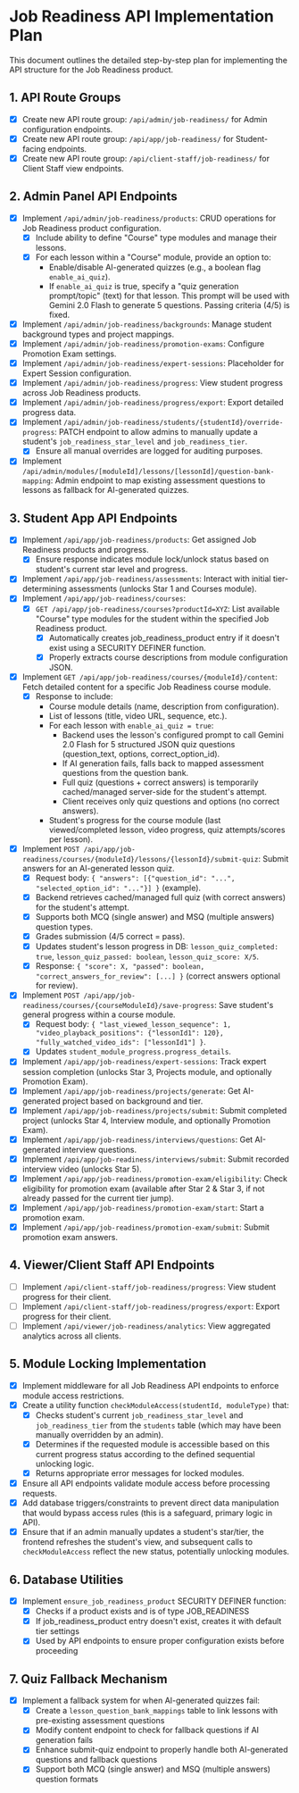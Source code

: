 # Job Readiness API Implementation Plan

This document outlines the detailed step-by-step plan for implementing the API structure for the Job Readiness product.

## 1. API Route Groups
- [x] Create new API route group: `/api/admin/job-readiness/` for Admin configuration endpoints.
- [x] Create new API route group: `/api/app/job-readiness/` for Student-facing endpoints.
- [x] Create new API route group: `/api/client-staff/job-readiness/` for Client Staff view endpoints.

## 2. Admin Panel API Endpoints
- [x] Implement `/api/admin/job-readiness/products`: CRUD operations for Job Readiness product configuration.
  - [x] Include ability to define "Course" type modules and manage their lessons.
  - [x] For each lesson within a "Course" module, provide an option to:
    - Enable/disable AI-generated quizzes (e.g., a boolean flag `enable_ai_quiz`).
    - If `enable_ai_quiz` is true, specify a "quiz generation prompt/topic" (text) for that lesson. This prompt will be used with Gemini 2.0 Flash to generate 5 questions. Passing criteria (4/5) is fixed.
- [x] Implement `/api/admin/job-readiness/backgrounds`: Manage student background types and project mappings.
- [x] Implement `/api/admin/job-readiness/promotion-exams`: Configure Promotion Exam settings.
- [x] Implement `/api/admin/job-readiness/expert-sessions`: Placeholder for Expert Session configuration.
- [x] Implement `/api/admin/job-readiness/progress`: View student progress across Job Readiness products.
- [x] Implement `/api/admin/job-readiness/progress/export`: Export detailed progress data.
- [x] Implement `/api/admin/job-readiness/students/{studentId}/override-progress`: PATCH endpoint to allow admins to manually update a student's `job_readiness_star_level` and `job_readiness_tier`.
  - [x] Ensure all manual overrides are logged for auditing purposes.
- [x] Implement `/api/admin/modules/[moduleId]/lessons/[lessonId]/question-bank-mapping`: Admin endpoint to map existing assessment questions to lessons as fallback for AI-generated quizzes.

## 3. Student App API Endpoints
- [x] Implement `/api/app/job-readiness/products`: Get assigned Job Readiness products and progress.
  - [x] Ensure response indicates module lock/unlock status based on student's current star level and progress.
- [x] Implement `/api/app/job-readiness/assessments`: Interact with initial tier-determining assessments (unlocks Star 1 and Courses module).
- [x] Implement `/api/app/job-readiness/courses`:
  - [x] `GET /api/app/job-readiness/courses?productId=XYZ`: List available "Course" type modules for the student within the specified Job Readiness product.
    - [x] Automatically creates job_readiness_product entry if it doesn't exist using a SECURITY DEFINER function.
    - [x] Properly extracts course descriptions from module configuration JSON.
- [x] Implement `GET /api/app/job-readiness/courses/{moduleId}/content`: Fetch detailed content for a specific Job Readiness course module.
  - [x] Response to include:
    - Course module details (name, description from configuration).
    - List of lessons (title, video URL, sequence, etc.).
    - For each lesson with `enable_ai_quiz = true`:
        - Backend uses the lesson's configured prompt to call Gemini 2.0 Flash for 5 structured JSON quiz questions (question_text, options, correct_option_id).
        - If AI generation fails, falls back to mapped assessment questions from the question bank.
        - Full quiz (questions + correct answers) is temporarily cached/managed server-side for the student's attempt.
        - Client receives only quiz questions and options (no correct answers).
    - Student's progress for the course module (last viewed/completed lesson, video progress, quiz attempts/scores per lesson).
- [x] Implement `POST /api/app/job-readiness/courses/{moduleId}/lessons/{lessonId}/submit-quiz`: Submit answers for an AI-generated lesson quiz.
  - [x] Request body: `{ "answers": [{"question_id": "...", "selected_option_id": "..."}] }` (example).
  - [x] Backend retrieves cached/managed full quiz (with correct answers) for the student's attempt.
  - [x] Supports both MCQ (single answer) and MSQ (multiple answers) question types.
  - [x] Grades submission (4/5 correct = pass).
  - [x] Updates student's lesson progress in DB: `lesson_quiz_completed: true`, `lesson_quiz_passed: boolean`, `lesson_quiz_score: X/5`.
  - [x] Response: `{ "score": X, "passed": boolean, "correct_answers_for_review": [...] }` (correct answers optional for review).
- [x] Implement `POST /api/app/job-readiness/courses/{courseModuleId}/save-progress`: Save student's general progress within a course module.
  - [x] Request body: `{ "last_viewed_lesson_sequence": 1, "video_playback_positions": {"lessonId1": 120}, "fully_watched_video_ids": ["lessonId1"] }`.
  - [x] Updates `student_module_progress.progress_details`.
- [x] Implement `/api/app/job-readiness/expert-sessions`: Track expert session completion (unlocks Star 3, Projects module, and optionally Promotion Exam).
- [x] Implement `/api/app/job-readiness/projects/generate`: Get AI-generated project based on background and tier.
- [x] Implement `/api/app/job-readiness/projects/submit`: Submit completed project (unlocks Star 4, Interview module, and optionally Promotion Exam).
- [x] Implement `/api/app/job-readiness/interviews/questions`: Get AI-generated interview questions.
- [x] Implement `/api/app/job-readiness/interviews/submit`: Submit recorded interview video (unlocks Star 5).
- [x] Implement `/api/app/job-readiness/promotion-exam/eligibility`: Check eligibility for promotion exam (available after Star 2 & Star 3, if not already passed for the current tier jump).
- [x] Implement `/api/app/job-readiness/promotion-exam/start`: Start a promotion exam.
- [x] Implement `/api/app/job-readiness/promotion-exam/submit`: Submit promotion exam answers.

## 4. Viewer/Client Staff API Endpoints
- [ ] Implement `/api/client-staff/job-readiness/progress`: View student progress for their client.
- [ ] Implement `/api/client-staff/job-readiness/progress/export`: Export progress for their client.
- [ ] Implement `/api/viewer/job-readiness/analytics`: View aggregated analytics across all clients.

## 5. Module Locking Implementation
- [x] Implement middleware for all Job Readiness API endpoints to enforce module access restrictions.
- [x] Create a utility function `checkModuleAccess(studentId, moduleType)` that:
  - [x] Checks student's current `job_readiness_star_level` and `job_readiness_tier` from the `students` table (which may have been manually overridden by an admin).
  - [x] Determines if the requested module is accessible based on this current progress status according to the defined sequential unlocking logic.
  - [x] Returns appropriate error messages for locked modules.
- [x] Ensure all API endpoints validate module access before processing requests.
- [x] Add database triggers/constraints to prevent direct data manipulation that would bypass access rules (this is a safeguard, primary logic in API).
- [x] Ensure that if an admin manually updates a student's star/tier, the frontend refreshes the student's view, and subsequent calls to `checkModuleAccess` reflect the new status, potentially unlocking modules.

## 6. Database Utilities
- [x] Implement `ensure_job_readiness_product` SECURITY DEFINER function:
  - [x] Checks if a product exists and is of type JOB_READINESS
  - [x] If job_readiness_product entry doesn't exist, creates it with default tier settings
  - [x] Used by API endpoints to ensure proper configuration exists before proceeding

## 7. Quiz Fallback Mechanism
- [x] Implement a fallback system for when AI-generated quizzes fail:
  - [x] Create a `lesson_question_bank_mappings` table to link lessons with pre-existing assessment questions
  - [x] Modify content endpoint to check for fallback questions if AI generation fails
  - [x] Enhance submit-quiz endpoint to properly handle both AI-generated questions and fallback questions
  - [x] Support both MCQ (single answer) and MSQ (multiple answers) question formats 